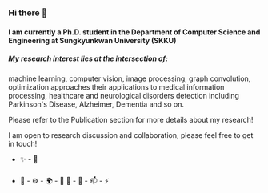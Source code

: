 ### Hi there 👋

#### I am currently a Ph.D. student in the Department of Computer Science and Engineering at Sungkyunkwan University (SKKU)

##### My research interest lies at the intersection of:
machine learning, computer vision, image processing, graph convolution, optimization approaches 
their applications to medical information processing, healthcare and neurological disorders detection including Parkinson's Disease, Alzheimer, Dementia and so on. 

Please refer to the Publication section for more details about my research!

I am open to research discussion and collaboration, please feel free to get in touch!

- ✨ - 🍑 

##### 

- 🏢 - ⚙️ - 🌍 - 💅  🌱 - 💬 - 📫 - ⚡️ 
